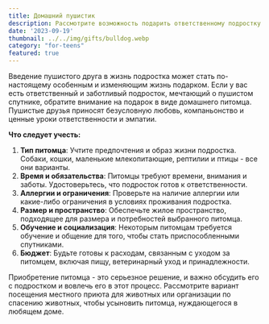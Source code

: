 ```yaml
---
title: Домашний пушистик
description: Рассмотрите возможность подарить ответственному подростку пушистого друга.
date: '2023-09-19'
thumbnail: ../../img/gifts/bulldog.webp
category: "for-teens"
featured: true
---
```

Введение пушистого друга в жизнь подростка может стать по-настоящему особенным и изменяющим жизнь подарком. Если у вас есть ответственный и заботливый подросток, мечтающий о пушистом спутнике, обратите внимание на подарок в виде домашнего питомца. Пушистые друзья приносят безусловную любовь, компаньонство и ценные уроки ответственности и эмпатии.

**Что следует учесть:**
1. **Тип питомца**: Учтите предпочтения и образ жизни подростка. Собаки, кошки, маленькие млекопитающие, рептилии и птицы - все они варианты.
2. **Время и обязательства**: Питомцы требуют времени, внимания и заботы. Удостоверьтесь, что подросток готов к ответственности.
3. **Аллергии и ограничения**: Проверьте на наличие аллергии или какие-либо ограничения в условиях проживания подростка.
4. **Размер и пространство**: Обеспечьте жилое пространство, подходящее для размера и потребностей выбранного питомца.
5. **Обучение и социализация**: Некоторым питомцам требуется обучение и общение для того, чтобы стать приспособленными спутниками.
6. **Бюджет**: Будьте готовы к расходам, связанным с уходом за питомцем, включая пищу, ветеринарный уход и принадлежности.

Приобретение питомца - это серьезное решение, и важно обсудить его с подростком и вовлечь его в этот процесс. Рассмотрите вариант посещения местного приюта для животных или организации по спасению животных, чтобы усыновить питомца, нуждающегося в любящем доме.
